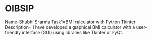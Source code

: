 # OIBSIP
Name-Shubhi Sharma
Task1=BMI calculator with Python Tkinter
Description= I have developed a graphical BMI calculator with a user-friendly interface (GUI) using libraries like Tkinter or PyQt.
